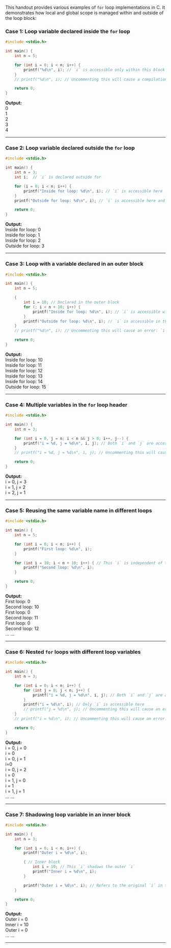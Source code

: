 This handout provides various examples of `for` loop implementations in C.  It demonstrates how local and global scope is managed within and outside of the loop block:

### Case 1: Loop variable declared inside the `for` loop

```c
#include <stdio.h>

int main() {
    int n = 5;

    for (int i = 0; i < n; i++) {
        printf("%d\n", i); // `i` is accessible only within this block
    }
    // printf("%d\n", i); // Uncommenting this will cause a compilation error: `i` is out of scope.

    return 0;
}

```
**Output:** \
0 \
1 \
2 \
3 \
4 

----------

### Case 2: Loop variable declared outside the `for` loop

```c
#include <stdio.h>

int main() {
    int n = 3;
    int i;	// `i` is declared outside for 

    for (i = 0; i < n; i++) {
        printf("Inside for loop: %d\n", i); // `i` is accessible here
    }
    printf("Outside for loop: %d\n", i); // `i` is accessible here and retains its value after the loop ends

    return 0;
}

```
**Output:** \
Inside for loop: 0 \
Inside for loop: 1 \
Inside for loop: 2 \
Outside for loop: 3  

----------

### Case 3: Loop with a variable declared in an outer block

```c
#include <stdio.h>

int main() {
    int n = 5;

    {
        int i = 10; // Declared in the outer block
        for (; i < n + 10; i++) {
            printf("Inside for loop: %d\n", i); // `i` is accessible within the loop
        }
        printf("Outside for loop: %d\n", i); // `i` is accessible in the outer block after the loop
    }
    // printf("%d\n", i); // Uncommenting this will cause an error: `i` is not in scope.

    return 0;
}

```

**Output:** \
Inside for loop: 10 \
Inside for loop: 11 \
Inside for loop: 12 \
Inside for loop: 13 \
Inside for loop: 14 \
Outside for loop: 15 

----------

### Case 4: Multiple variables in the `for` loop header

```c
#include <stdio.h>

int main() {
    int n = 3;

    for (int i = 0, j = n; i < n && j > 0; i++, j--) {
        printf("i = %d, j = %d\n", i, j); // Both `i` and `j` are accessible here
    }
    // printf("i = %d, j = %d\n", i, j); // Uncommenting this will cause an error: `i` and `j` are not in scope.

    return 0;
}

```
**Output:** \
i = 0, j = 3 \
i = 1, j = 2 \
i = 2, j = 1

----------

### Case 5: Reusing the same variable name in different loops

```c
#include <stdio.h>

int main() {
    int n = 5;

    for (int i = 0; i < n; i++) {
        printf("First loop: %d\n", i);
    }

    for (int i = 10; i < n + 10; i++) { // This `i` is independent of the first `i`
        printf("Second loop: %d\n", i);
    }

    return 0;
}

```
**Output:** \
First loop: 0 \
Second loop: 10 \
First loop: 0 \
Second loop: 11 \
First loop: 0 \
Second loop: 12 \
...
...

----------

### Case 6: Nested `for` loops with different loop variables

```c
#include <stdio.h>

int main() {
    int n = 3;

    for (int i = 0; i < n; i++) {
        for (int j = 0; j < n; j++) {
            printf("i = %d, j = %d\n", i, j); // Both `i` and `j` are accessible here
        }
        printf("i = %d\n", i); // Only `i` is accessible here
        // printf("j = %d\n", j); // Uncommenting this will cause an error: `j` is not in scope.
    }
    // printf("i = %d\n", i); // Uncommenting this will cause an error: `i` is not in scope.

    return 0;
}

```
**Output:** \
i = 0, j = 0	\
i = 0 \
i = 0, j = 1 \
i=0 \
i = 0, j = 2 \
i = 0 \
i = 1, j = 0 \
i = 1 \
i = 1, j = 1 \
...
...



----------

### Case 7: Shadowing loop variable in an inner block

```c
#include <stdio.h>

int main() {
    int n = 3;

    for (int i = 0; i < n; i++) {
        printf("Outer i = %d\n", i);

        { // Inner block
            int i = 10; // This `i` shadows the outer `i`
            printf("Inner i = %d\n", i);
        }

        printf("Outer i = %d\n", i); // Refers to the original `i` in the loop
    }

    return 0;
}

```
**Output:** \
Outer i = 0 \
Inner i = 10 \
Outer i = 0 \
...
...

----------
<!--stackedit_data:
eyJoaXN0b3J5IjpbMzUzMjczNTA0XX0=
-->